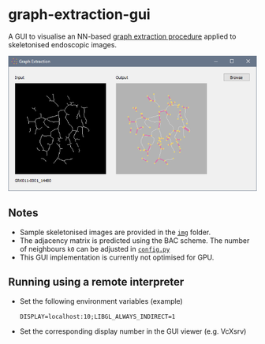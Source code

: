 # graph-extraction-gui
A GUI to visualise an NN-based
[graph extraction procedure](http://github.com/salehahr/graph-extraction-networks)
applied to skeletonised endoscopic images.

![](./assets/gui.png)

## Notes
- Sample skeletonised images are provided in the [`img`](./img) folder.
- The adjacency matrix is predicted using the BAC scheme.
    The number of neighbours `k0` can be adjusted in [`config.py`](./config.py)
- This GUI implementation is currently not optimised for GPU.

## Running using a remote interpreter
- Set the following environment variables (example)
    ```
    DISPLAY=localhost:10;LIBGL_ALWAYS_INDIRECT=1
    ```
- Set the corresponding display number in the GUI viewer (e.g. VcXsrv)
